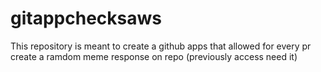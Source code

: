 # gitappchecksaws
This repository is meant to create a github apps that allowed for every pr create a ramdom meme response on repo (previously access need it)

